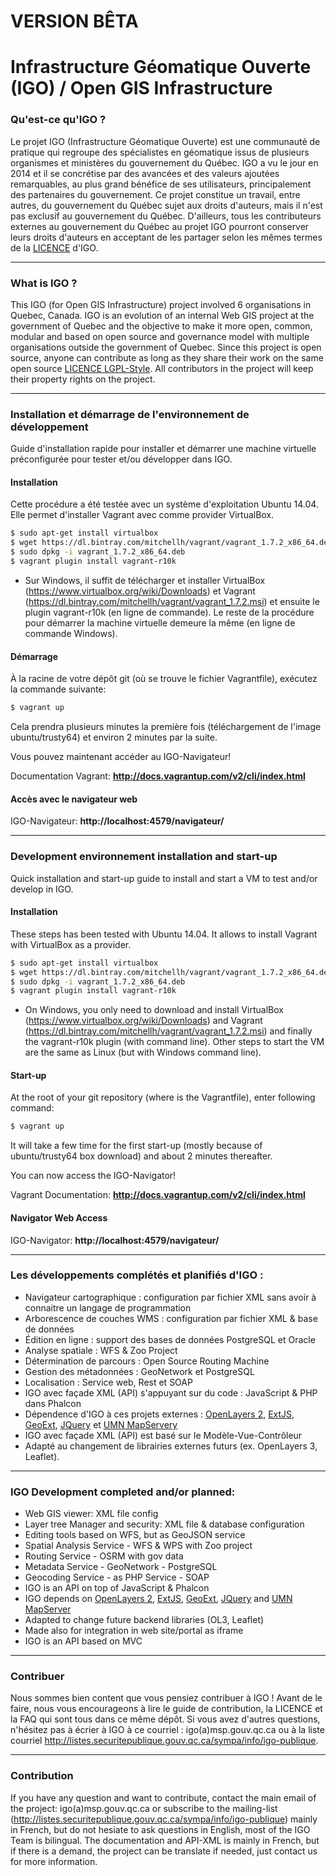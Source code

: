 # VERSION BÊTA

# Infrastructure Géomatique Ouverte (IGO) / Open GIS Infrastructure

### Qu'est-ce qu'IGO ?
Le projet IGO (Infrastructure Géomatique Ouverte) est une communauté de pratique qui regroupe des spécialistes en géomatique issus de plusieurs organismes et ministères du gouvernement du Québec. IGO a vu le jour en 2014 et il se concrétise par des avancées et des valeurs ajoutées remarquables, au plus grand bénéfice de ses utilisateurs, principalement des partenaires du gouvernement. 
Ce projet constitue un travail, entre autres, du gouvernement du Québec sujet aux droits d'auteurs, mais il n'est pas exclusif au gouvernement du Québec. 
D'ailleurs, tous les contributeurs externes au gouvernement du Québec au projet IGO pourront conserver leurs droits d'auteurs en acceptant de les partager selon les mêmes termes de la [LICENCE](LICENCE.txt) d'IGO. 
***
### What is IGO ?
This IGO (for Open GIS Infrastructure) project involved 6 organisations in Quebec, Canada.
IGO is an evolution of an internal Web GIS project at the government of Quebec and the objective to make it more open, common, modular and based on open source and governance model with multiple organisations outside the government of Quebec.
Since this project is open source, anyone can contribute as long as they share their work on the same open source [LICENCE LGPL-Style](LICENSE_ENGLISH.txt). 
All contributors in the project will keep their property rights on the project.

***
### Installation et démarrage de l'environnement de développement

Guide d'installation rapide pour installer et démarrer une machine virtuelle préconfigurée pour tester et/ou développer dans IGO.

#### Installation

Cette procédure a été testée avec un système d'exploitation Ubuntu 14.04. Elle permet d'installer Vagrant avec comme provider VirtualBox.

```sh
$ sudo apt-get install virtualbox
$ wget https://dl.bintray.com/mitchellh/vagrant/vagrant_1.7.2_x86_64.deb
$ sudo dpkg -i vagrant_1.7.2_x86_64.deb
$ vagrant plugin install vagrant-r10k
```
* Sur Windows, il suffit de télécharger et installer VirtualBox (https://www.virtualbox.org/wiki/Downloads) et Vagrant (https://dl.bintray.com/mitchellh/vagrant/vagrant_1.7.2.msi) et ensuite le plugin vagrant-r10k (en ligne de commande). Le reste de la procédure pour démarrer la machine virtuelle demeure la même (en ligne de commande Windows).

#### Démarrage

À la racine de votre dépôt git (où se trouve le fichier Vagrantfile), exécutez la commande suivante:

```sh
$ vagrant up
```

Cela prendra plusieurs minutes la première fois (téléchargement de l'image ubuntu/trusty64) et environ 2 minutes par la suite.

Vous pouvez maintenant accéder au IGO-Navigateur!

Documentation Vagrant: **http://docs.vagrantup.com/v2/cli/index.html**

#### Accès avec le navigateur web

IGO-Navigateur: **http://localhost:4579/navigateur/**
***
### Development environnement installation and start-up

Quick installation and start-up guide to install and start a VM to test and/or develop in IGO.

#### Installation

These steps has been tested with Ubuntu 14.04. It allows to install Vagrant with VirtualBox as a provider.

```sh
$ sudo apt-get install virtualbox
$ wget https://dl.bintray.com/mitchellh/vagrant/vagrant_1.7.2_x86_64.deb
$ sudo dpkg -i vagrant_1.7.2_x86_64.deb
$ vagrant plugin install vagrant-r10k
```
* On Windows, you only need to download and install VirtualBox (https://www.virtualbox.org/wiki/Downloads) and Vagrant (https://dl.bintray.com/mitchellh/vagrant/vagrant_1.7.2.msi) and finally the vagrant-r10k plugin (with command line). Other steps to start the VM are the same as Linux (but with Windows command line).

#### Start-up

At the root of your git repository (where is the Vagrantfile), enter following command:

```sh
$ vagrant up
```

It will take a few time for the first start-up (mostly because of ubuntu/trusty64 box download) and about 2 minutes thereafter.

You can now access the IGO-Navigator!

Vagrant Documentation: **http://docs.vagrantup.com/v2/cli/index.html**

#### Navigator Web Access

IGO-Navigator: **http://localhost:4579/navigateur/**
***
### Les développements complétés et planifiés d'IGO :
* Navigateur cartographique : configuration par fichier XML sans avoir à connaitre un langage de programmation
* Arborescence de couches WMS : configuration par fichier XML & base de données
* Édition en ligne : support des bases de données PostgreSQL et Oracle
* Analyse spatiale : WFS & Zoo Project
* Détermination de parcours : Open Source Routing Machine
* Gestion des métadonnées : GeoNetwork et PostgreSQL
* Localisation : Service web, Rest et SOAP
* IGO avec façade XML (API) s'appuyant sur du code : JavaScript & PHP dans Phalcon
* Dépendence d'IGO à ces projets externes : [OpenLayers 2](https://github.com/openlayers/openlayers), [ExtJS](http://docs.sencha.com/extjs/3.4.0/), [GeoExt](http://geoext.github.io/geoext2/),  [JQuery](https://github.com/jquery/jquery) et [UMN MapServery](https://github.com/mapserver/mapserver)
* IGO avec façade XML (API) est basé sur le Modèle-Vue-Contrôleur
* Adapté au changement de librairies externes futurs (ex. OpenLayers 3, Leaflet).

***
### IGO Development completed and/or planned:
* Web GIS viewer: XML file config
* Layer tree Manager and security: XML file & database configuration
* Editing tools based on WFS, but as GeoJSON service
* Spatial Analysis Service - WFS & WPS with Zoo project
* Routing Service - OSRM with gov data
* Metadata Service - GeoNetwork - PostgreSQL
* Geocoding Service - as PHP Service - SOAP
* IGO is an API on top of JavaScript & Phalcon
* IGO depends on [OpenLayers 2](https://github.com/openlayers/openlayers), [ExtJS](http://docs.sencha.com/extjs/3.4.0/), [GeoExt](http://geoext.org/downloads.html),  [JQuery](https://github.com/jquery/jquery) and [UMN MapServer](https://github.com/mapserver/mapserver)
* Adapted to change future backend libraries (OL3, Leaflet)
* Made also for integration in web site/portal as iframe
* IGO is an API based on MVC

***
### Contribuer
Nous sommes bien content que vous pensiez contribuer à IGO ! Avant de le faire, nous vous encourageons à lire le guide de contribution, la LICENCE et la FAQ qui sont tous dans ce même dépôt. Si vous avez d'autres questions, n'hésitez pas à écrier à IGO à ce courriel : igo(a)msp.gouv.qc.ca ou à la liste courriel http://listes.securitepublique.gouv.qc.ca/sympa/info/igo-publique.

***
### Contribution
If you have any question and want to contribute, contact the main email of the project: igo(a)msp.gouv.qc.ca or subscribe to the mailing-list (http://listes.securitepublique.gouv.qc.ca/sympa/info/igo-publique) mainly in French, but do not hesiate to ask questions in English, most of the IGO Team is bilingual. The documentation and API-XML is mainly in French, but if there is a demand, the project can be translate if needed, just contact us for more information.
